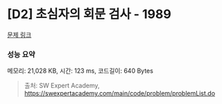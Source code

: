 # [D2] 초심자의 회문 검사 - 1989 

[문제 링크](https://swexpertacademy.com/main/code/problem/problemDetail.do?contestProbId=AV5PyTLqAf4DFAUq) 

### 성능 요약

메모리: 21,028 KB, 시간: 123 ms, 코드길이: 640 Bytes



> 출처: SW Expert Academy, https://swexpertacademy.com/main/code/problem/problemList.do